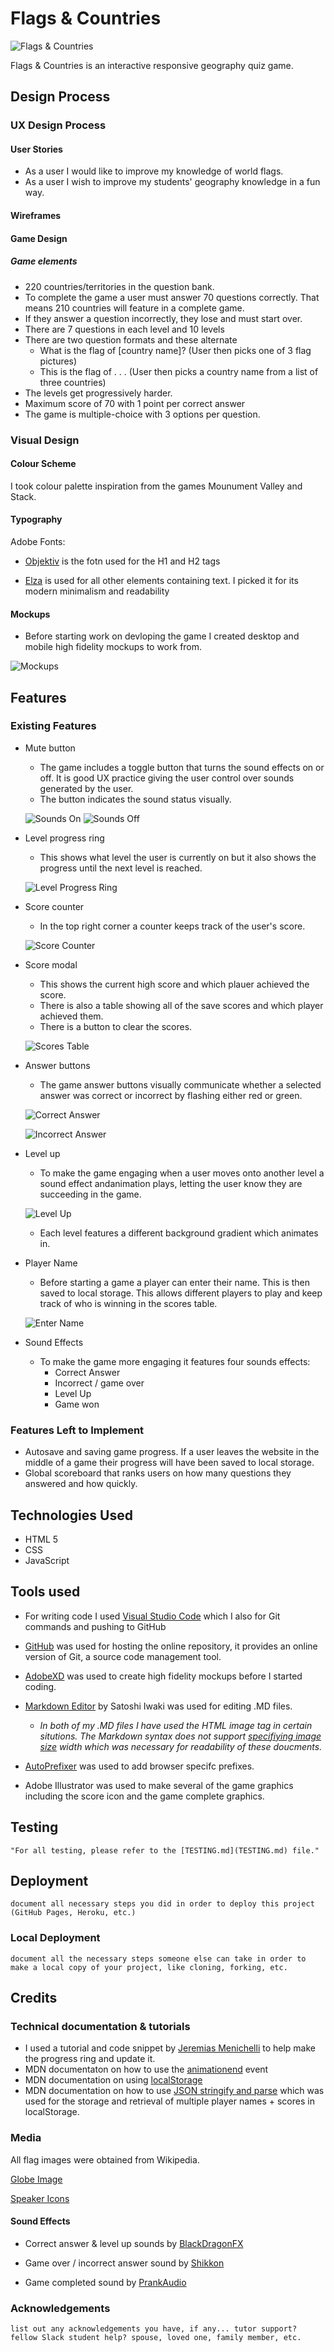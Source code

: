 # Flags & Countries

![Flags & Countries](readme_assets/responsive.png)

Flags & Countries is an interactive responsive geography quiz game.

## Design Process

### UX Design Process

#### User Stories
- As a user I would like to improve my knowledge of world flags.
- As a user I wish to improve my students' geography knowledge in a fun way.  

#### Wireframes

#### Game Design
##### Game elements
-	220 countries/territories in the question bank.
-	To complete the game a user must answer 70 questions correctly. That means 210 countries will feature in a complete game.
-	If they answer a question incorrectly, they lose and must start over.
-	There are 7 questions in each level and 10 levels
-	There are two question formats and these alternate
	- What is the flag of [country name]? (User then picks one of 3 flag pictures)
	- This is the flag of . . .   (User then picks a country name from a list of three countries) 
-	The levels get progressively harder.
-	Maximum score of 70 with 1 point per correct answer
- 	The game is multiple-choice with 3 options per question.

### Visual Design

#### Colour Scheme

I took colour palette inspiration from the games Mounument Valley and Stack.

#### Typography

Adobe Fonts:
- [Objektiv](https://fonts.adobe.com/fonts/objektiv) is the fotn used for the H1 and H2 tags

- [Elza](https://fonts.adobe.com/fonts/elza) is used for all other elements containing text. I picked it for its modern minimalism and readability

#### Mockups
-	Before starting work on devloping the game I created desktop and mobile high fidelity mockups to work from. 

![Mockups](readme_assets/mock_ups.png)

## Features
### Existing Features

- Mute button
	- The game includes a toggle button that turns the sound effects on or off. It is good UX practice giving the user control over sounds generated by the user.
	- The button indicates the sound status visually.

	![Sounds On](readme_assets/mute1.png)
	![Sounds Off](readme_assets/mute2.png)

- Level progress ring
	- This shows what level the user is currently on but it also shows the progress until the next level is reached.

	![Level Progress Ring](readme_assets/level_indicator.png)

- Score counter
	- In the top right corner a counter keeps track of the user's score.

	![Score Counter](readme_assets/score_counter.png)

- Score modal
	- This shows the current high score and which plauer achieved the score. 
	- There is also a table showing all of the save scores and which player achieved them.
	- There is a button to clear the scores.

	![Scores Table](readme_assets/scores_table.png)
- Answer buttons
	- The game answer buttons visually communicate whether a selected answer was correct or incorrect by flashing either red or green.

	![Correct Answer](readme_assets/correct_button.png)

	![Incorrect Answer](readme_assets/incorrect_button.png)

- Level up
	- To make the game engaging when a user moves onto another level a sound effect andanimation plays, letting the user know they are succeeding in the game. 

	![Level Up](readme_assets/level-up.png)

	- Each level features a different background gradient which animates in.
- Player Name

	- Before starting a game a player can enter their name. This is then saved to local storage. This allows different players to play and keep track of who is winning in the scores table.

	![Enter Name](readme_assets/enter_name.png)

- Sound Effects
	- To make the game more engaging it features four sounds effects:
		- Correct Answer
		- Incorrect / game over
		- Level Up
		- Game won

### Features Left to Implement
- Autosave and saving game progress. If a user leaves the website in the middle of a game their progress will have been saved to local storage.
- Global scoreboard that ranks users on how many questions they answered and how quickly.
## Technologies Used

- HTML 5
- CSS
- JavaScript

## Tools used
- For writing code I used [Visual Studio Code](https://code.visualstudio.com/) which I also for Git commands and pushing to GitHub

- [GitHub](https://github.com]) was used for hosting the online repository, it provides an online version of Git, a source code management tool.

- [AdobeXD](https://www.adobe.com/uk/products/xd.html) was used to create high fidelity mockups before I started coding. 

- [Markdown Editor](https://apps.apple.com/ie/app/markdown-editor/id1458220908?mt=12) by Satoshi Iwaki was used for editing .MD files.

	- *In both of my .MD files I have used the HTML image tag in certain situtions. The Markdown syntax does not support [specifiying image size](https://www.markdownguide.org/hacks/#image-size) width which was necessary for readability of these doucments.*

- [AutoPrefixer](https://autoprefixer.github.io/) was used to add browser specifc prefixes.

- Adobe Illustrator was used to make several of the game graphics including the score icon and the game complete graphics.

## Testing
    "For all testing, please refer to the [TESTING.md](TESTING.md) file."
## Deployment
    document all necessary steps you did in order to deploy this project (GitHub Pages, Heroku, etc.)
### Local Deployment
    document all the necessary steps someone else can take in order to make a local copy of your project, like cloning, forking, etc.
## Credits

### Technical documentation & tutorials

- I used a tutorial and code snippet by [Jeremias Menichelli](https://css-tricks.com/building-progress-ring-quickly/) to help make the progress ring and update it.
- MDN documentaton on how to use the [animationend](https://developer.mozilla.org/en-US/docs/Web/API/HTMLElement/animationend_event) event
- MDN documentation on using [localStorage](https://developer.mozilla.org/en-US/docs/Web/API/Window/localStorage) 
- MDN documentation on how to use [JSON stringify and parse](https://developer.mozilla.org/en-US/docs/Web/JavaScript/Reference/Global_Objects/JSON) which was used for the storage and retrieval of multiple player names + scores in localStorage.

### Media

All flag images were obtained from Wikipedia.

[Globe Image](https://www.turbosquid.com/3d-models/3d-cartoon-world-earth/1054676)

[Speaker Icons](https://iconmonstr.com/sound-thin-svg/)


#### Sound Effects
- Correct answer & level up sounds by [BlackDragonFX](https://audiojungle.net/item/the-correct/36866229)
- Game over / incorrect answer sound by [Shikkon](https://audiojungle.net/item/incorrect-answer/2024374)

- Game completed sound by [PrankAudio](https://audiojungle.net/item/game-win-2/34612805)


### Acknowledgements
    list out any acknowledgements you have, if any... tutor support? fellow Slack student help? spouse, loved one, family member, etc.

